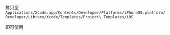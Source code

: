 
拷贝至
`Applications/Xcode.app/Contents/Developer/Platforms/iPhoneOS.platform/Developer/Library/Xcode/Templates/Project\ Templates/iOS`

即可使用